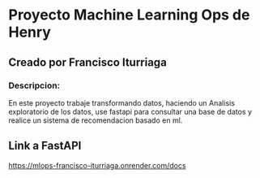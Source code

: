 # Proyecto Machine Learning Ops de Henry 
## Creado por Francisco Iturriaga
### Descripcion:
En este proyecto trabaje transformando datos, haciendo un Analisis exploratorio de los datos, use fastapi para consultar una base de datos y realice un sistema de recomendacion basado en ml.

## Link a FastAPI
https://mlops-francisco-iturriaga.onrender.com/docs
